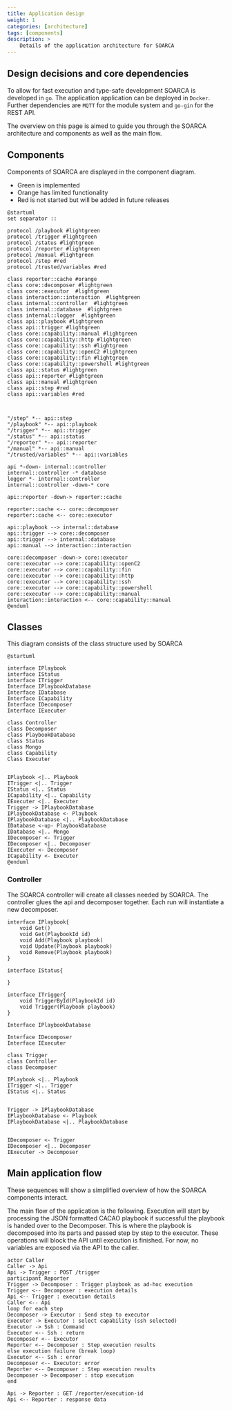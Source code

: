 ```yaml
---
title: Application design
weight: 1
categories: [architecture]
tags: [components]
description: >
    Details of the application architecture for SOARCA
---
```


##  Design decisions and core dependencies
To allow for fast execution and type-safe development SOARCA is developed in `go`. The application application can be deployed in `Docker`. Further dependencies are `MQTT` for the module system and `go-gin` for the REST API.


The overview on this page is aimed to guide you through the SOARCA architecture and components as well as the main flow. 

## Components

Components of SOARCA are displayed in the component diagram. 
- Green is implemented 
- Orange has limited functionality
- Red is not started but will be added in future releases

```plantuml
@startuml
set separator ::

protocol /playbook #lightgreen
protocol /trigger #lightgreen
protocol /status #lightgreen
protocol /reporter #lightgreen
protocol /manual #lightgreen
protocol /step #red
protocol /trusted/variables #red

class reporter::cache #orange
class core::decomposer #lightgreen
class core::executor  #lightgreen
class interaction::interaction  #lightgreen
class internal::controller  #lightgreen
class internal::database  #lightgreen
class internal::logger  #lightgreen
class api::playbook #lightgreen
class api::trigger #lightgreen
class core::capability::manual #lightgreen
class core::capability::http #lightgreen
class core::capability::ssh #lightgreen
class core::capability::openC2 #lightgreen
class core::capability::fin #lightgreen
class core::capability::powershell #lightgreen
class api::status #lightgreen
class api::reporter #lightgreen
class api::manual #lightgreen
class api::step #red
class api::variables #red



"/step" *-- api::step 
"/playbook" *-- api::playbook
"/trigger" *-- api::trigger
"/status" *-- api::status
"/reporter" *-- api::reporter
"/manual" *-- api::manual
"/trusted/variables" *-- api::variables

api *-down- internal::controller
internal::controller -* database
logger *- internal::controller
internal::controller -down-* core

api::reporter -down-> reporter::cache

reporter::cache <-- core::decomposer
reporter::cache <-- core::executor

api::playbook --> internal::database
api::trigger --> core::decomposer
api::trigger --> internal::database
api::manual --> interaction::interaction

core::decomposer -down-> core::executor
core::executor --> core::capability::openC2
core::executor --> core::capability::fin
core::executor --> core::capability::http
core::executor --> core::capability::ssh
core::executor --> core::capability::powershell
core::executor --> core::capability::manual
interaction::interaction <-- core::capability::manual
@enduml
```

## Classes

This diagram consists of the class structure used by SOARCA

```plantuml
@startuml

interface IPlaybook
interface IStatus
interface ITrigger
Interface IPlaybookDatabase
Interface IDatabase
Interface ICapability
Interface IDecomposer
Interface IExecuter

class Controller
class Decomposer
class PlaybookDatabase
class Status
class Mongo
class Capability
Class Executer


IPlaybook <|.. Playbook
ITrigger <|.. Trigger
IStatus <|.. Status
ICapability <|.. Capability
IExecuter <|.. Executer
Trigger -> IPlaybookDatabase
IPlaybookDatabase <- Playbook
IPlaybookDatabase <|.. PlaybookDatabase
IDatabase <-up- PlaybookDatabase
IDatabase <|.. Mongo
IDecomposer <- Trigger
IDecomposer <|.. Decomposer
IExecuter <- Decomposer
ICapability <- Executer
@enduml
```

### Controller
The SOARCA controller will create all classes needed by SOARCA. The controller glues the api and decomposer together. Each run will instantiate a new decomposer. 

```plantuml
interface IPlaybook{
    void Get()
    void Get(PlaybookId id)
    void Add(Playbook playbook)
    void Update(Playbook playbook)
    void Remove(Playbook playbook)
}

interface IStatus{

}

interface ITrigger{
    void TriggerById(PlaybookId id)
    void Trigger(Playbook playbook)
}

Interface IPlaybookDatabase

Interface IDecomposer
Interface IExecuter

class Trigger
class Controller
class Decomposer

IPlaybook <|.. Playbook
ITrigger <|.. Trigger
IStatus <|.. Status


Trigger -> IPlaybookDatabase
IPlaybookDatabase <- Playbook
IPlaybookDatabase <|.. PlaybookDatabase


IDecomposer <- Trigger
IDecomposer <|.. Decomposer
IExecuter -> Decomposer

```



## Main application flow
These sequences will show a simplified overview of how the SOARCA components interact.

The main flow of the application is the following. Execution will start by processing the JSON formatted CACAO playbook if successful the playbook is handed over to the Decomposer. This is where the playbook is decomposed into its parts and passed step by step to the executor. These operations will block the API until execution is finished. For now, no variables are exposed via the API to the caller.

```plantuml
actor Caller
Caller -> Api
Api -> Trigger : POST /trigger
participant Reporter
Trigger -> Decomposer : Trigger playbook as ad-hoc execution
Trigger <-- Decomposer : execution details
Api <-- Trigger : execution details
Caller <-- Api
loop for each step 
Decomposer -> Executor : Send step to executor
Executor -> Executor : select capability (ssh selected)
Executor -> Ssh : Command
Executor <-- Ssh : return
Decomposer <-- Executor
Reporter <-- Decomposer : Step execution results
else execution failure (break loop)
Executor <-- Ssh : error
Decomposer <-- Executor: error
Reporter <-- Decomposer : Step execution results
Decomposer -> Decomposer : stop execution
end 

Api -> Reporter : GET /reporter/execution-id
Api <-- Reporter : response data

```